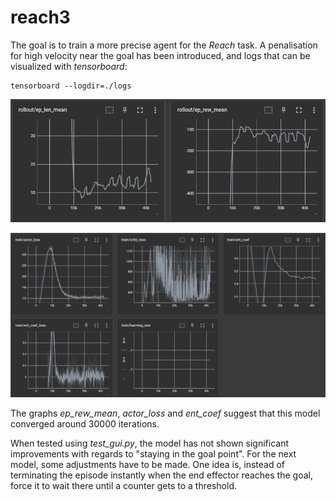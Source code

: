 # reach3

The goal is to train a more precise agent for the *Reach* task. A penalisation for high velocity near the goal has been introduced, and logs that can be visualized with *tensorboard*:

    tensorboard --logdir=./logs

![alt text](images/image.png)

![alt text](images/image-2.png)

The graphs *ep_rew_mean*, *actor_loss* and *ent_coef* suggest that this model converged around 30000 iterations.

When tested using *test_gui.py*, the model has not shown significant improvements with regards to "staying in the goal point". For the next model, some adjustments have to be made. One idea is, instead of terminating the episode instantly when the end effector reaches the goal, force it to wait there until a counter gets to a threshold.